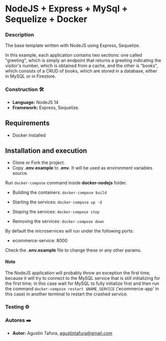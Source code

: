 # NodeJS + Express + MySql + Sequelize + Docker

### Description

The base template written with NodeJS using Express, Sequelize.

In this example, each application contains two sections: one called "greeting", which is simply an endpoint that returns a greeting indicating the visitor's number, which is obtained from a cache, and the other is "books", which consists of a CRUD of books, which are stored in a database, either in MySQL or in Firestore.

### Construction 🛠️
* **Language:** NodeJS 14
* **Framework:** Express, Sequelize.

## Requirements
- Docker installed

## Installation and execution

- Clone or Fork the project.
- Copy **.env.example** to **.env**. It will be used as environment variables source.

Run ```docker-compose``` command inside **docker-nodejs** folder.

* Building the containers: ```docker-compose build```

* Starting the services: ```docker-compose up -d```

* Stoping the services: ```docker-compose stop```

* Removing the services: ```docker-compose down```

By default the microservices will run under the following ports:
- ecommerce-service: 8000

Check the **.env.example** file to change these or any other params.

#### Note

The NodeJS application will probably throw an exception the first time, because it will try to connect to the MySQL service that is still initializing for the first time; in this case wait for MySQL to fully initialize first and then run the command `docker-compose restart $NAME_SERVICE` ('ecommerce-app' in this case) in another terminal to restart the crashed service.

### Testing ⚙️

### Autores ✒️

* **Autor:** Agustin Tafura, agustintafura@gmail.com
